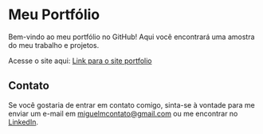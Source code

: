 # Meu Portfólio

Bem-vindo ao meu portfólio no GitHub! Aqui você encontrará uma amostra do meu trabalho e projetos.

Acesse o site aqui: [Link para o site portfolio](https://migmoroni.github.io/migmoroni-site/)

## Contato

Se você gostaria de entrar em contato comigo, sinta-se à vontade para me enviar um e-mail em miguelmcontato@gmail.com ou me encontrar no [LinkedIn](https://linkedin.com/seuusuario).

